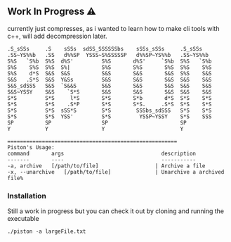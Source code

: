 ## Work In Progress ⚠️

currently just compresses, as i wanted to learn how to make cli tools with c++, will add decompression later.

 ```
 .S_sSSs     .S    sSSs  sdSS_SSSSSSbs    sSSs_sSSs     .S_sSSs    
 .SS~YS%%b   .SS   d%%SP  YSSS~S%SSSSSP   d%%SP~YS%%b   .SS~YS%%b   
 S%S   `S%b  S%S  d%S'         S%S       d%S'     `S%b  S%S   `S%b  
 S%S    S%S  S%S  S%|          S%S       S%S       S%S  S%S    S%S  
 S%S    d*S  S&S  S&S          S&S       S&S       S&S  S%S    S&S  
 S&S   .S*S  S&S  Y&Ss         S&S       S&S       S&S  S&S    S&S  
 S&S_sdSSS   S&S  `S&&S        S&S       S&S       S&S  S&S    S&S  
 S&S~YSSY    S&S    `S*S       S&S       S&S       S&S  S&S    S&S  
 S*S         S*S     l*S       S*S       S*b       d*S  S*S    S*S  
 S*S         S*S    .S*P       S*S       S*S.     .S*S  S*S    S*S  
 S*S         S*S  sSS*S        S*S        SSSbs_sdSSS   S*S    S*S  
 S*S         S*S  YSS'         S*S         YSSP~YSSY    S*S    SSS  
 SP          SP                SP                       SP          
 Y           Y                 Y                        Y           
                                                   
======================================================
Piston's Usage: 
 command       args                               description
 -------       ----                               -----------
-a, archive   [/path/to/file]                  | Archive a file 
-x, --unarchive   [/path/to/file]              | Unarchive a archived file%                 
```

### Installation
Still a work in progress but you can check it out by cloning and running the executable 

`./piston -a largeFile.txt`